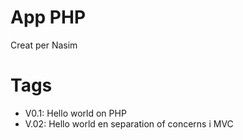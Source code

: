 # App PHP
Creat per Nasim

# Tags

- V0.1: Hello world on PHP
- V.02: Hello world en separation of concerns i MVC